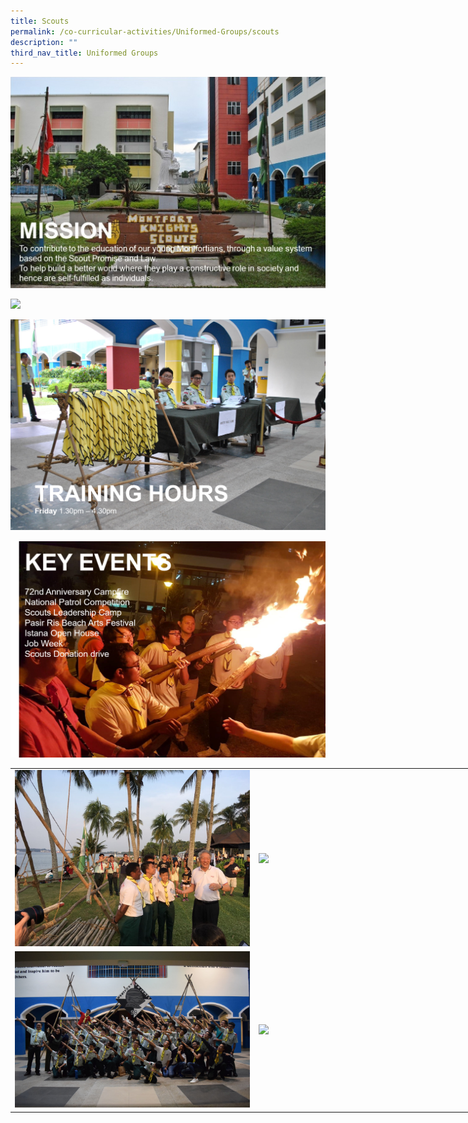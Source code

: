 ```yaml
---
title: Scouts
permalink: /co-curricular-activities/Uniformed-Groups/scouts
description: ""
third_nav_title: Uniformed Groups
---
```

![](/images/scouts1.jpeg)

![](/images/scouts2.png)

![](/images/scouts3.png)

![](/images/scouts4.png)


<table style="undefined;table-layout: fixed; width: 780px">
<colgroup>
<col style="width: 390px">
<col style="width: 390px">
</colgroup>
<tbody>
  <tr>
    <td><img src="/images/scouts5.jpeg"></td>
    <td><img src="/images/scouts.jpeg"></td>
  </tr>
  <tr>
    <td><img src="/images/scouts7-min.jpeg"></td>
    <td><img src="/images/scouts8.jpeg"></td>
  </tr>
</tbody>
</table>
